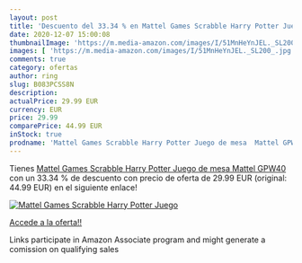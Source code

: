 ```yaml
---
layout: post
title: 'Descuento del 33.34 % en Mattel Games Scrabble Harry Potter Juego'
date: 2020-12-07 15:00:08
thumbnailImage: 'https://m.media-amazon.com/images/I/51MnHeYnJEL._SL200_.jpg'
images: [ 'https://m.media-amazon.com/images/I/51MnHeYnJEL._SL200_.jpg' ]
comments: true
category: ofertas
author: ring
slug: B083PCSS8N
description:
actualPrice: 29.99 EUR
currency: EUR
price: 29.99
comparePrice: 44.99 EUR
inStock: true
prodname: 'Mattel Games Scrabble Harry Potter Juego de mesa  Mattel GPW40 '
---
```


Tienes [Mattel Games Scrabble Harry Potter Juego de mesa  Mattel GPW40 ](https://www.amazon.es/dp/B083PCSS8N/?tag=tolees-21) con un 33.34 % de descuento con precio de oferta de 29.99 EUR (original: 44.99 EUR) en el siguiente enlace!

[![Mattel Games Scrabble Harry Potter Juego](https://m.media-amazon.com/images/I/51MnHeYnJEL._SL200_.jpg)](https://www.amazon.es/dp/B083PCSS8N/?tag=tolees-21)

[Accede a la oferta!!](https://www.amazon.es/dp/B083PCSS8N/?tag=tolees-21)

Links participate in Amazon Associate program and might generate a comission on qualifying sales


